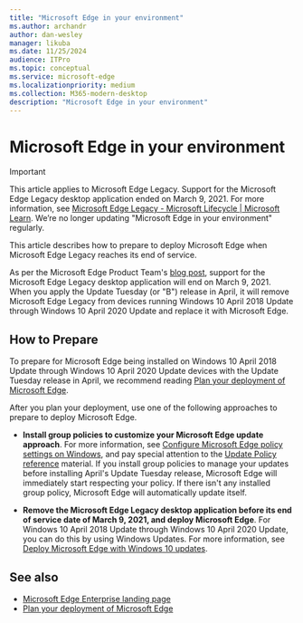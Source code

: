 ```yaml
---
title: "Microsoft Edge in your environment"
ms.author: archandr
author: dan-wesley
manager: likuba
ms.date: 11/25/2024
audience: ITPro
ms.topic: conceptual
ms.service: microsoft-edge
ms.localizationpriority: medium
ms.collection: M365-modern-desktop
description: "Microsoft Edge in your environment"
---
```


# Microsoft Edge in your environment

> [!IMPORTANT]
> This article applies to Microsoft Edge Legacy. Support for the Microsoft Edge Legacy desktop application ended on March 9, 2021. For more information, see [Microsoft Edge Legacy - Microsoft Lifecycle | Microsoft Learn](/lifecycle/products/microsoft-edge-legacy). We’re no longer updating "Microsoft Edge in your environment" regularly.  

This article describes how to prepare to deploy Microsoft Edge when Microsoft Edge Legacy reaches its end of service.

As per the Microsoft Edge Product Team's [blog post](https://aka.ms/EdgeLegacyEOS), support for the Microsoft Edge Legacy desktop application will end on March 9, 2021. When you apply the Update Tuesday (or "B") release in April, it will remove Microsoft Edge Legacy from devices running Windows 10 April 2018 Update through Windows 10 April 2020 Update and replace it with Microsoft Edge.

## How to Prepare

To prepare for Microsoft Edge being installed on Windows 10 April 2018 Update through Windows 10 April 2020 Update devices with the Update Tuesday release in April, we recommend reading [Plan your deployment of Microsoft Edge](deploy-edge-plan-deployment.md).

After you plan your deployment, use one of the following approaches to prepare to deploy Microsoft Edge.

- **Install group policies to customize your Microsoft Edge update approach**. For more information, see [Configure Microsoft Edge policy settings on Windows](configure-microsoft-edge.md), and pay special attention to the [Update Policy reference](microsoft-edge-update-policies.md) material. If you install group policies to manage your updates before installing April's Update Tuesday release, Microsoft Edge will immediately start respecting your policy. If there isn't any installed group policy, Microsoft Edge will automatically update itself.

- **Remove the Microsoft Edge Legacy desktop application before its end of service date of March 9, 2021, and deploy Microsoft Edge**. For Windows 10 April 2018 Update through Windows 10 April 2020 Update, you can do this by using Windows Updates. For more information, see [Deploy Microsoft Edge with Windows 10 updates](deploy-edge-with-windows-10-updates.md).

## See also

- [Microsoft Edge Enterprise landing page](https://aka.ms/EdgeEnterprise)
- [Plan your deployment of Microsoft Edge](deploy-edge-plan-deployment.md)